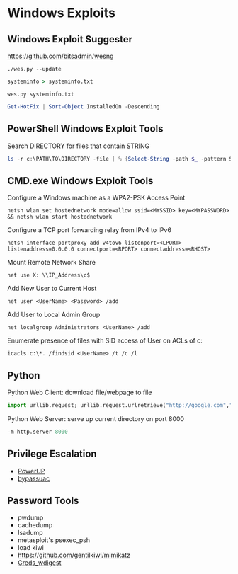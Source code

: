# Windows Exploits

## Windows Exploit Suggester

<https://github.com/bitsadmin/wesng>

```shell
./wes.py --update
```

```cmd
systeminfo > systeminfo.txt
```

```shell
wes.py systeminfo.txt
```

```powershell
Get-HotFix | Sort-Object InstalledOn -Descending
```
## PowerShell Windows Exploit Tools

Search DIRECTORY for files that contain STRING
```PowerShell
ls -r c:\PATH\TO\DIRECTORY -file | % {Select-String -path $_ -pattern STRING}
```
## CMD.exe Windows Exploit Tools

Configure a Windows machine as a WPA2-PSK Access Point
```CMD
netsh wlan set hostednetwork mode=allow ssid=<MYSSID> key=<MYPASSWORD> && netsh wlan start hostednetwork
```
Configure a TCP port forwarding relay from IPv4 to IPv6 
```CMD
netsh interface portproxy add v4tov6 listenport=<LPORT> listenaddress=0.0.0.0 connectport=<RPORT> connectaddress=<RHOST>
```
Mount Remote Network Share
```CMD
net use X: \\IP_Address\c$
```
Add New User to Current Host
```CMD
net user <UserName> <Password> /add
```
Add User to Local Admin Group
```CMD
net localgroup Administrators <UserName> /add
```
Enumerate presence of files with SID access of User on ACLs of c:
```CMD
icacls c:\*. /findsid <UserName> /t /c /l
```

## Python

Python Web Client: download file/webpage to file
```Python
import urllib.request; urllib.request.urlretrieve("http://google.com","/google.html")
```
Python Web Server: serve up current directory on port 8000
```Python
-m http.server 8000
```

## Privilege Escalation

* [PowerUP](https://github.com/PowerShellEmpire/PowerTools/tree/master/PowerUp)
* [bypassuac](https://github.com/EmpireProject/Empire/blob/master/data/module_source/privesc/Invoke-BypassUAC.ps1)


## Password Tools

* pwdump
* cachedump
* lsadump 
* metasploit's psexec_psh
* load kiwi
* https://github.com/gentilkiwi/mimikatz
* [Creds_wdigest](https://www.trustedsec.com/blog/dumping-wdigest-creds-with-meterpreter-mimikatzkiwi-in-windows-8-1/)
